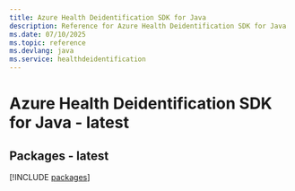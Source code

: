 ```yaml
---
title: Azure Health Deidentification SDK for Java
description: Reference for Azure Health Deidentification SDK for Java
ms.date: 07/10/2025
ms.topic: reference
ms.devlang: java
ms.service: healthdeidentification
---
```

# Azure Health Deidentification SDK for Java - latest
## Packages - latest
[!INCLUDE [packages](health-deidentification-index.md)]